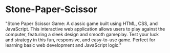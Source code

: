 # Stone-Paper-Scissor
"Stone Paper Scissor Game: A classic game built using HTML, CSS, and JavaScript. This interactive web application allows users to play against the computer, featuring a sleek design and smooth gameplay. Test your luck and strategy in this fun, responsive, and easy-to-use game. Perfect for learning basic web development and JavaScript logic."
